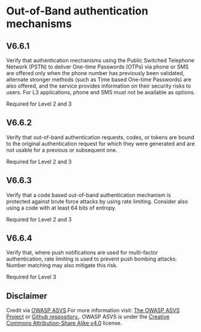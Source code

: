 # Out-of-Band authentication mechanisms
## V6.6.1
Verify that authentication mechanisms using the Public Switched Telephone Network (PSTN) to deliver One-time Passwords (OTPs) via phone or SMS are offered only when the phone number has previously been validated, alternate stronger methods (such as Time based One-time Passwords) are also offered, and the service provides information on their security risks to users. For L3 applications, phone and SMS must not be available as options.
Required for Level 2 and 3
## V6.6.2
Verify that out-of-band authentication requests, codes, or tokens are bound to the original authentication request for which they were generated and are not usable for a previous or subsequent one.
Required for Level 2 and 3
## V6.6.3
Verify that a code based out-of-band authentication mechanism is protected against brute force attacks by using rate limiting. Consider also using a code with at least 64 bits of entropy.
Required for Level 2 and 3
## V6.6.4
Verify that, where push notifications are used for multi-factor authentication, rate limiting is used to prevent push bombing attacks. Number matching may also mitigate this risk.
Required for Level 3
## Disclaimer
Credit via [OWASP ASVS](https://owasp.org/www-project-application-security-verification-standard/).For more information visit: [The OWASP ASVS Project](https://owasp.org/www-project-application-security-verification-standard/) or [Github respository.](https://github.com/OWASP/ASVS). OWASP ASVS is under the [Creative Commons Attribution-Share Alike v4.0](https://github.com/OWASP/ASVS/blob/v5.0.0/LICENSE.md) license.
